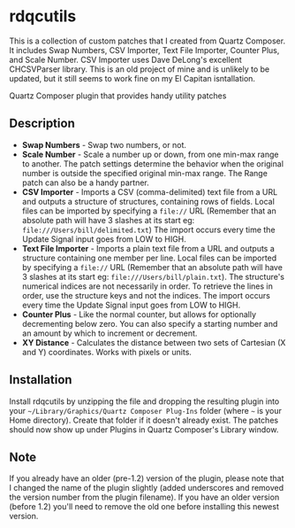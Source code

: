 # rdqcutils

This is a collection of custom patches that I created from Quartz Composer. It includes Swap Numbers, CSV Importer, Text File Importer, Counter Plus, and Scale Number. CSV Importer uses Dave DeLong's excellent CHCSVParser library. This is an old project of mine and is unlikely to be updated, but it still seems to work fine on my El Capitan isntallation.

Quartz Composer plugin that provides handy utility patches

## Description

* **Swap Numbers** - Swap two numbers, or not.
* **Scale Number** - Scale a number up or down, from one min-max range to another. The patch settings determine the behavior when the original number is outside the specified original min-max range. The Range patch can also be a handy partner.
* **CSV Importer** - Imports a CSV (comma-delimited) text file from a URL and outputs a structure of structures, containing rows of fields. Local files can be imported by specifying a `file://` URL (Remember that an absolute path will have 3 slashes at its start eg: `file:///Users/bill/delimited.txt`) The import occurs every time the Update Signal input goes from LOW to HIGH.
* **Text File Importer** - Imports a plain text file from a URL and outputs a structure containing one member per line. Local files can be imported by specifying a `file://` URL (Remember that an absolute path will have 3 slashes at its start eg: `file:///Users/bill/plain.txt`). The structure's numerical indices are not necessarily in order. To retrieve the lines in order, use the structure keys and not the indices. The import occurs every time the Update Signal input goes from LOW to HIGH.
* **Counter Plus** - Like the normal counter, but allows for optionally decrementing below zero. You can also specify a starting number and an amount by which to increment or decrement.
* **XY Distance** - Calculates the distance between two sets of Cartesian (X and Y) coordinates. Works with pixels or units.

## Installation

Install rdqcutils by unzipping the file and dropping the resulting plugin into your `~/Library/Graphics/Quartz Composer Plug-Ins` folder (where `~` is your Home directory). Create that folder if it doesn't already exist. The patches should now show up under Plugins in Quartz Composer's Library window.

## Note

If you already have an older (pre-1.2) version of the plugin, please note that I changed the name of the plugin slightly (added underscores and removed the 
version number from the plugin filename). If you have an older version (before 1.2) you'll need to 
remove the old one before installing this newest version.
